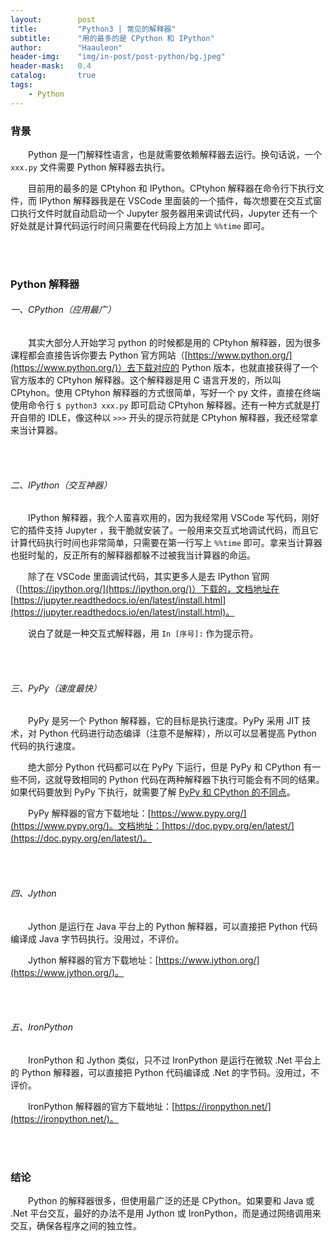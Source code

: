 ```yaml
---
layout:        post
title:         "Python3 | 常见的解释器"
subtitle:      "用的最多的是 CPython 和 IPython"
author:        "Haauleon"
header-img:    "img/in-post/post-python/bg.jpeg"
header-mask:   0.4
catalog:       true
tags:
    - Python
---
```


### 背景
&emsp;&emsp;Python 是一门解释性语言，也是就需要依赖解释器去运行。换句话说，一个 `xxx.py` 文件需要 Python 解释器去执行。       

&emsp;&emsp;目前用的最多的是 CPtyhon 和 IPython。CPtyhon 解释器在命令行下执行文件，而 IPython 解释器我是在 VSCode 里面装的一个插件，每次想要在交互式窗口执行文件时就自动启动一个 Jupyter 服务器用来调试代码，Jupyter 还有一个好处就是计算代码运行时间只需要在代码段上方加上 `%%time` 即可。          

<br><br>

### Python 解释器
###### 一、CPython（应用最广）
&emsp;&emsp;其实大部分人开始学习 python 的时候都是用的 CPtyhon 解释器，因为很多课程都会直接告诉你要去 Python 官方网站（[https://www.python.org/](https://www.python.org/)）去下载对应的 Python 版本，也就直接获得了一个官方版本的 CPtyhon 解释器。这个解释器是用 C 语言开发的，所以叫 CPtyhon。使用 CPtyhon 解释器的方式很简单，写好一个 py 文件，直接在终端使用命令行 `$ python3 xxx.py` 即可启动 CPtyhon 解释器。还有一种方式就是打开自带的 IDLE，像这种以 `>>>` 开头的提示符就是 CPtyhon 解释器，我还经常拿来当计算器。                

<br><br>

###### 二、IPython（交互神器）
&emsp;&emsp;IPython 解释器，我个人蛮喜欢用的，因为我经常用 VSCode 写代码，刚好它的插件支持 Jupyter ，我干脆就安装了。一般用来交互式地调试代码，而且它计算代码执行时间也非常简单，只需要在第一行写上 `%%time` 即可。拿来当计算器也挺时髦的，反正所有的解释器都躲不过被我当计算器的命运。           

&emsp;&emsp;除了在 VSCode 里面调试代码，其实更多人是去 IPython 官网（[https://ipython.org/](https://ipython.org/)）下载的，文档地址在 [https://jupyter.readthedocs.io/en/latest/install.html](https://jupyter.readthedocs.io/en/latest/install.html)。       

&emsp;&emsp;说白了就是一种交互式解释器，用 `In [序号]:` 作为提示符。             

<br><br>

###### 三、PyPy（速度最快）
&emsp;&emsp;PyPy 是另一个 Python 解释器，它的目标是执行速度。PyPy 采用 JIT 技术，对 Python 代码进行动态编译（注意不是解释），所以可以显著提高 Python 代码的执行速度。               

&emsp;&emsp;绝大部分 Python 代码都可以在 PyPy 下运行，但是 PyPy 和 CPython 有一些不同，这就导致相同的 Python 代码在两种解释器下执行可能会有不同的结果。如果代码要放到 PyPy 下执行，就需要了解 [PyPy 和 CPython 的不同点](http://pypy.readthedocs.org/en/latest/cpython_differences.html)。            

&emsp;&emsp;PyPy 解释器的官方下载地址：[https://www.pypy.org/](https://www.pypy.org/)。文档地址：[https://doc.pypy.org/en/latest/](https://doc.pypy.org/en/latest/)。        

<br><br>

###### 四、Jython
&emsp;&emsp;Jython 是运行在 Java 平台上的 Python 解释器，可以直接把 Python 代码编译成 Java 字节码执行。没用过，不评价。           

&emsp;&emsp;Jython 解释器的官方下载地址：[https://www.jython.org/](https://www.jython.org/)。           

<br><br>

###### 五、IronPython
&emsp;&emsp;IronPython 和 Jython 类似，只不过 IronPython 是运行在微软 .Net 平台上的 Python 解释器，可以直接把 Python 代码编译成 .Net 的字节码。没用过，不评价。        

&emsp;&emsp;IronPython 解释器的官方下载地址：[https://ironpython.net/](https://ironpython.net/)。

<br><br>

### 结论
&emsp;&emsp;Python 的解释器很多，但使用最广泛的还是 CPython。如果要和 Java 或 .Net 平台交互，最好的办法不是用 Jython 或 IronPython，而是通过网络调用来交互，确保各程序之间的独立性。